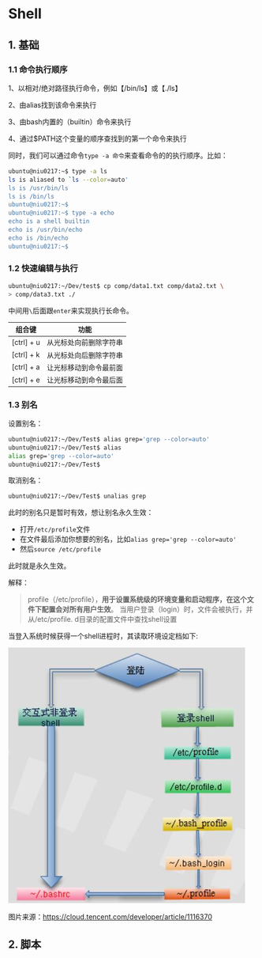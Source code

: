 # Shell

## 1. 基础

### 1.1 命令执行顺序

1、以相对/绝对路径执行命令，例如【/bin/ls】或【./ls】

2、由alias找到该命令来执行

3、由bash内置的（builtin）命令来执行

4、通过$PATH这个变量的顺序查找到的第一个命令来执行

同时，我们可以通过命令`type -a 命令`来查看命令的的执行顺序。比如：

```bash
ubuntu@niu0217:~$ type -a ls
ls is aliased to `ls --color=auto'
ls is /usr/bin/ls
ls is /bin/ls
ubuntu@niu0217:~$
ubuntu@niu0217:~$ type -a echo
echo is a shell builtin
echo is /usr/bin/echo
echo is /bin/echo
ubuntu@niu0217:~$
```

### 1.2 快速编辑与执行

```bash
ubuntu@niu0217:~/Dev/test$ cp comp/data1.txt comp/data2.txt \
> comp/data3.txt ./
```

中间用`\`后面跟`enter`来实现执行长命令。

| 组合键     | 功能                   |
| ---------- | ---------------------- |
| [ctrl] + u | 从光标处向前删除字符串 |
| [ctrl] + k | 从光标处向后删除字符串 |
| [ctrl] + a | 让光标移动到命令最前面 |
| [ctrl] + e | 让光标移动到命令最后面 |

### 1.3 别名

设置别名：

```bash
ubuntu@niu0217:~/Dev/Test$ alias grep='grep --color=auto'
ubuntu@niu0217:~/Dev/Test$ alias
alias grep='grep --color=auto'
ubuntu@niu0217:~/Dev/Test$
```

取消别名：

```bash
ubuntu@niu0217:~/Dev/Test$ unalias grep
```

此时的别名只是暂时有效，想让别名永久生效：

+ 打开`/etc/profile`文件
+ 在文件最后添加你想要的别名，比如`alias grep='grep --color=auto'`
+ 然后`source /etc/profile`

此时就是永久生效。

解释：

> profile（/etc/profile），**用于设置系统级的环境变量和启动程序，在这个文件下配置会对所有用户生效**。 当用户登录（login）时，文件会被执行，并从/etc/profile. d目录的配置文件中查找shell设置

当登入系统时候获得一个shell进程时，其读取环境设定档如下:

![环境变量读取顺序](Shell.assets/环境变量读取顺序.jpeg) 

图片来源：https://cloud.tencent.com/developer/article/1116370

## 2. 脚本

